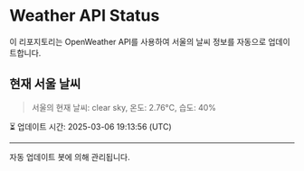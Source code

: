 
# Weather API Status

이 리포지토리는 OpenWeather API를 사용하여 서울의 날씨 정보를 자동으로 업데이트합니다.

## 현재 서울 날씨
> 서울의 현재 날씨: clear sky, 온도: 2.76°C, 습도: 40%

⏳ 업데이트 시간: 2025-03-06 19:13:56 (UTC)

---
자동 업데이트 봇에 의해 관리됩니다.
